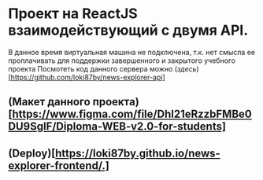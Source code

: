 # Проект на ReactJS взаимодействующий с двумя API. 
В данное время виртуальная машина не подключена, т.к. нет смысла ее проплачивать для поддержки завершенного и закрытого учебного проекта
Посмотеть код данного сервера можно (_здесь_)[https://github.com/loki87by/news-explorer-api]

## (Макет данного проекта)[https://www.figma.com/file/Dhl21eRzzbFMBe0DU9SglF/Diploma-WEB-v2.0-for-students] 
## (Deploy)[https://loki87by.github.io/news-explorer-frontend/.]  
